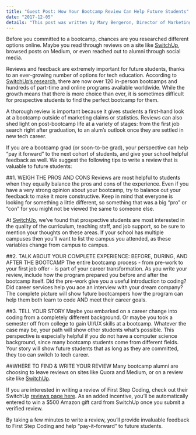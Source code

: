 ```yaml
---
title: "Guest Post: How Your Bootcamp Review Can Help Future Students"
date: "2017-12-05"
details: "This post was written by Mary Bergeron, Director of Marketing at SwitchUp."
---
```


Before you committed to a bootcamp, chances are you researched different options online. Maybe you read through reviews on a site like [SwitchUp](https://www.switchup.org/?utm_source=TTSGuest), browsed posts on Medium, or even reached out to alumni through social media.

Reviews and feedback are extremely important for future students, thanks to an ever-growing number of options for tech education. According to [SwitchUp’s research](https://www.switchup.org/research/are-coding-bootcamps-worth-it-job-placement-market?utm_source=TTSGuest), there are now over 120 in-person bootcamps and hundreds of part-time and online programs available worldwide. While the growth means that there is more choice than ever, it is sometimes difficult for prospective students to find the perfect bootcamp for them.

A thorough review is important because it gives students a first-hand look at a bootcamp outside of marketing claims or statistics. Reviews can also shed light on post-bootcamp life at a variety of stages: from the first job search right after graduation, to an alum’s outlook once they are settled in new tech career.

If you are a bootcamp grad (or soon-to-be grad), your perspective can help “pay it forward” to the next cohort of students, and give your school helpful feedback as well. We suggest the following tips to write a review that is valuable to future students:

##1. WEIGH THE PROS AND CONS
Reviews are most helpful to students when they equally balance the pros and cons of the experience. Even if you have a very strong opinion about your bootcamp, try to balance out your feedback to make it more constructive. Keep in mind that everyone is looking for something a little different, so something that was a big “pro” or “con” for you might not be viewed the same to someone else.

At [SwitchUp](https://www.switchup.org/?utm_source=TTSGuest), we’ve found that prospective students are most interested in the quality of the curriculum, teaching staff, and job support, so be sure to mention your thoughts on these areas. If your school has multiple campuses then you’ll want to list the campus you attended, as these variables change from campus to campus.

##2. TALK ABOUT YOUR COMPLETE EXPERIENCE: BEFORE, DURING, AND AFTER THE BOOTCAMP
The entire bootcamp process - from pre-work to your first job offer - is part of your career transformation. As you write your review, include how the program prepared you before and after the bootcamp itself. Did the pre-work give you a useful introduction to coding? Did career services help you ace an interview with your dream company? The complete picture will show future bootcampers how the program can help them both learn to code AND meet their career goals.

##3. TELL YOUR STORY
Maybe you embarked on a career change into coding from a completely different background. Or maybe you took a semester off from college to gain UI/UX skills at a bootcamp. Whatever the case may be, your path will show other students what’s possible. This perspective is especially helpful if you do not have a computer science background, since many bootcamp students come from different fields. Your story will show future students that as long as they are committed, they too can switch to tech career.

##WHERE TO FIND & WRITE YOUR REVIEW
Many bootcamp alumni are choosing to leave reviews on sites like Quora and Medium, or on a review site like [SwitchUp](https://www.switchup.org/?utm_source=TTSGuest).

If you are interested in writing a review of First Step Coding, check out their SwitchUp [reviews page here](https://www.switchup.org/bootcamps/first-step-coding). As an added incentive, you’ll be automatically entered to win a $500 Amazon gift card from SwitchUp once you submit a verified review.

By taking a few minutes to write a review, you’ll provide invaluable feedback to First Step Coding and help “pay-it-forward” to future students.